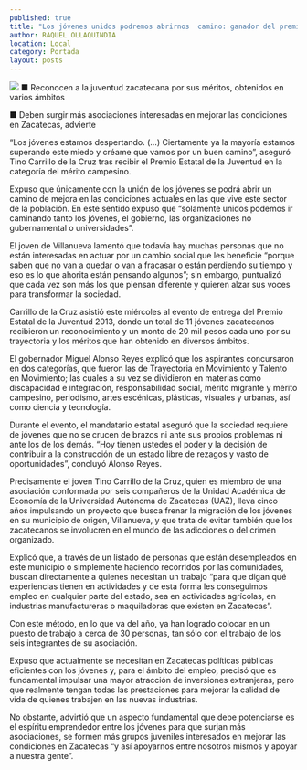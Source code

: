 ```yaml
---
published: true
title: "Los jóvenes unidos podremos abrirnos  camino: ganador del premio estatal"
author: RAQUEL OLLAQUINDIA
location: Local
category: Portada
layout: posts
---
```


![](http://i.imgur.com/M0wR3wJm.jpg)
■ Reconocen a la juventud zacatecana por sus méritos, obtenidos en varios ámbitos

■ Deben surgir más asociaciones interesadas en mejorar las condiciones en Zacatecas,  advierte

“Los jóvenes estamos despertando. (…) Ciertamente ya la mayoría estamos superando este miedo y créame que vamos por un buen camino”, aseguró Tino Carrillo de la Cruz tras recibir el Premio Estatal de la Juventud en la categoría del mérito campesino.

Expuso que únicamente con la unión de los jóvenes se podrá abrir un camino de mejora en las condiciones actuales en las que vive este sector de la población. En este sentido expuso que “solamente unidos podemos ir caminando tanto los jóvenes, el gobierno, las organizaciones no gubernamental o universidades”.

El joven de Villanueva lamentó que todavía hay muchas personas que no están interesadas en actuar por un cambio social que les beneficie “porque saben que no van a quedar o van a fracasar o están perdiendo su tiempo y eso es lo que ahorita están pensando algunos”; sin embargo, puntualizó que cada vez son más los que piensan diferente y quieren alzar sus voces para transformar la sociedad.

Carrillo de la Cruz asistió este miércoles al evento de entrega del Premio Estatal de la Juventud 2013, donde un total de 11 jóvenes zacatecanos recibieron un reconocimiento y un monto de 20 mil pesos cada uno por su trayectoria y los méritos que han obtenido en diversos ámbitos. 

El gobernador Miguel Alonso Reyes explicó que los aspirantes concursaron en dos categorías, que fueron las de Trayectoria en Movimiento y Talento en Movimiento; las cuales a su vez se dividieron en materias como discapacidad e integración, responsabilidad social, mérito migrante y mérito campesino, periodismo, artes escénicas, plásticas, visuales y urbanas, así como ciencia y tecnología.

Durante el evento, el mandatario estatal aseguró que la sociedad requiere de jóvenes que no se crucen de brazos ni ante sus propios problemas ni ante los de los demás. “Hoy tienen ustedes el poder y la decisión de contribuir a la construcción de un estado libre de rezagos y vasto de oportunidades”, concluyó Alonso Reyes.

Precisamente el joven Tino Carrillo de la Cruz, quien es miembro de una asociación conformada por seis compañeros de la Unidad Académica de Economía de la Universidad Autónoma de Zacatecas (UAZ), lleva cinco años impulsando un proyecto que busca frenar la migración de los jóvenes en su municipio de origen, Villanueva, y que trata de evitar también que los zacatecanos se involucren en el mundo de las adicciones o del crimen organizado.

Explicó que, a través de un listado de personas que están desempleados en este municipio o simplemente haciendo recorridos por las comunidades, buscan directamente a quienes necesitan un trabajo “para que digan qué experiencias tienen en actividades y de esta forma les conseguimos empleo en cualquier parte del estado, sea en actividades agrícolas, en industrias manufactureras o maquiladoras que existen en Zacatecas”.

Con este método, en lo que va del año, ya han logrado colocar en un puesto de trabajo a cerca de 30 personas, tan sólo con el trabajo de los seis integrantes de su asociación. 

Expuso que actualmente se necesitan en Zacatecas políticas públicas eficientes con los jóvenes y, para el ámbito del empleo, precisó que es fundamental impulsar una mayor atracción de inversiones extranjeras, pero que realmente tengan todas las prestaciones para mejorar la calidad de vida de quienes trabajen en las nuevas industrias.

No obstante, advirtió que un aspecto fundamental que debe potenciarse es el espíritu emprendedor entre los jóvenes para que surjan más asociaciones, se formen más grupos juveniles interesados en mejorar las condiciones en Zacatecas “y así apoyarnos entre nosotros mismos y apoyar a nuestra gente”.
